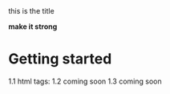 <!--doc type: readme -->

<html>

<head> this is the title
</head>

<strong> make it strong </strong>

<h1>Getting started</h1>

1.1 html tags: 
1.2 coming soon
1.3 coming soon

</html>